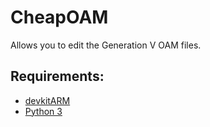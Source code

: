# CheapOAM

Allows you to edit the Generation V OAM files.

## Requirements:
- [devkitARM](https://github.com/devkitPro/installer/releases/tag/v3.0.3)
- [Python 3](https://www.python.org/downloads/)

